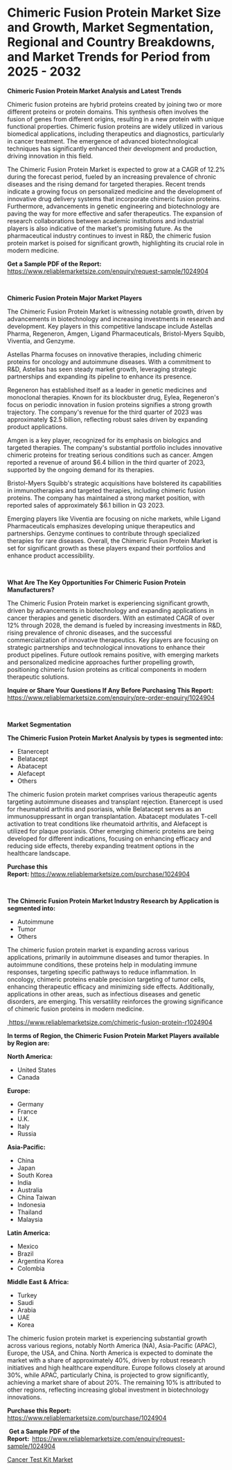 <p><h1>Chimeric Fusion Protein Market Size and Growth, Market Segmentation, Regional and Country Breakdowns, and Market Trends for Period from 2025 -  2032</h1></p><p><strong>Chimeric Fusion Protein Market Analysis and Latest Trends</strong></p>
<p><p>Chimeric fusion proteins are hybrid proteins created by joining two or more different proteins or protein domains. This synthesis often involves the fusion of genes from different origins, resulting in a new protein with unique functional properties. Chimeric fusion proteins are widely utilized in various biomedical applications, including therapeutics and diagnostics, particularly in cancer treatment. The emergence of advanced biotechnological techniques has significantly enhanced their development and production, driving innovation in this field.</p><p>The Chimeric Fusion Protein Market is expected to grow at a CAGR of 12.2% during the forecast period, fueled by an increasing prevalence of chronic diseases and the rising demand for targeted therapies. Recent trends indicate a growing focus on personalized medicine and the development of innovative drug delivery systems that incorporate chimeric fusion proteins. Furthermore, advancements in genetic engineering and biotechnology are paving the way for more effective and safer therapeutics. The expansion of research collaborations between academic institutions and industrial players is also indicative of the market's promising future. As the pharmaceutical industry continues to invest in R&D, the chimeric fusion protein market is poised for significant growth, highlighting its crucial role in modern medicine.</p></p>
<p><strong>Get a Sample PDF of the Report:&nbsp;</strong> <a href="https://www.reliablemarketsize.com/enquiry/request-sample/1024904?utm_campaign=2248&utm_medium=2&utm_source=Github&utm_content=ia&utm_term=05032025&utm_id=chimeric-fusion-protein">https://www.reliablemarketsize.com/enquiry/request-sample/1024904</a></p>
<p>&nbsp;</p>
<p><strong>Chimeric Fusion Protein Major Market Players</strong></p>
<p><p>The Chimeric Fusion Protein Market is witnessing notable growth, driven by advancements in biotechnology and increasing investments in research and development. Key players in this competitive landscape include Astellas Pharma, Regeneron, Amgen, Ligand Pharmaceuticals, Bristol-Myers Squibb, Viventia, and Genzyme.</p><p>Astellas Pharma focuses on innovative therapies, including chimeric proteins for oncology and autoimmune diseases. With a commitment to R&D, Astellas has seen steady market growth, leveraging strategic partnerships and expanding its pipeline to enhance its presence.</p><p>Regeneron has established itself as a leader in genetic medicines and monoclonal therapies. Known for its blockbuster drug, Eylea, Regeneron's focus on periodic innovation in fusion proteins signifies a strong growth trajectory. The company's revenue for the third quarter of 2023 was approximately $2.5 billion, reflecting robust sales driven by expanding product applications.</p><p>Amgen is a key player, recognized for its emphasis on biologics and targeted therapies. The company's substantial portfolio includes innovative chimeric proteins for treating serious conditions such as cancer. Amgen reported a revenue of around $6.4 billion in the third quarter of 2023, supported by the ongoing demand for its therapies.</p><p>Bristol-Myers Squibb's strategic acquisitions have bolstered its capabilities in immunotherapies and targeted therapies, including chimeric fusion proteins. The company has maintained a strong market position, with reported sales of approximately $6.1 billion in Q3 2023. </p><p>Emerging players like Viventia are focusing on niche markets, while Ligand Pharmaceuticals emphasizes developing unique therapeutics and partnerships. Genzyme continues to contribute through specialized therapies for rare diseases. Overall, the Chimeric Fusion Protein Market is set for significant growth as these players expand their portfolios and enhance product accessibility.</p></p>
<p>&nbsp;</p>
<p><strong>What Are The Key Opportunities For Chimeric Fusion Protein Manufacturers?</strong></p>
<p><p>The Chimeric Fusion Protein market is experiencing significant growth, driven by advancements in biotechnology and expanding applications in cancer therapies and genetic disorders. With an estimated CAGR of over 12% through 2028, the demand is fueled by increasing investments in R&D, rising prevalence of chronic diseases, and the successful commercialization of innovative therapeutics. Key players are focusing on strategic partnerships and technological innovations to enhance their product pipelines. Future outlook remains positive, with emerging markets and personalized medicine approaches further propelling growth, positioning chimeric fusion proteins as critical components in modern therapeutic solutions.</p></p>
<p><strong>Inquire or Share Your Questions If Any Before Purchasing This Report:</strong> <a href="https://www.reliablemarketsize.com/enquiry/pre-order-enquiry/1024904?utm_campaign=2248&utm_medium=2&utm_source=Github&utm_content=ia&utm_term=05032025&utm_id=chimeric-fusion-protein">https://www.reliablemarketsize.com/enquiry/pre-order-enquiry/1024904</a></p>
<p>&nbsp;</p>
<p><strong>Market Segmentation</strong></p>
<p><strong>The Chimeric Fusion Protein Market Analysis by types is segmented into:</strong></p>
<p><ul><li>Etanercept</li><li>Belatacept</li><li>Abatacept</li><li>Alefacept</li><li>Others</li></ul></p>
<p><p>The chimeric fusion protein market comprises various therapeutic agents targeting autoimmune diseases and transplant rejection. Etanercept is used for rheumatoid arthritis and psoriasis, while Belatacept serves as an immunosuppressant in organ transplantation. Abatacept modulates T-cell activation to treat conditions like rheumatoid arthritis, and Alefacept is utilized for plaque psoriasis. Other emerging chimeric proteins are being developed for different indications, focusing on enhancing efficacy and reducing side effects, thereby expanding treatment options in the healthcare landscape.</p></p>
<p><strong>Purchase this Report:&nbsp;</strong><a href="https://www.reliablemarketsize.com/purchase/1024904?utm_campaign=2248&utm_medium=2&utm_source=Github&utm_content=ia&utm_term=05032025&utm_id=chimeric-fusion-protein">https://www.reliablemarketsize.com/purchase/1024904</a></p>
<p>&nbsp;</p>
<p><strong>The Chimeric Fusion Protein Market Industry Research by Application is segmented into:</strong></p>
<p><ul><li>Autoimmune</li><li>Tumor</li><li>Others</li></ul></p>
<p><p>The chimeric fusion protein market is expanding across various applications, primarily in autoimmune diseases and tumor therapies. In autoimmune conditions, these proteins help in modulating immune responses, targeting specific pathways to reduce inflammation. In oncology, chimeric proteins enable precision targeting of tumor cells, enhancing therapeutic efficacy and minimizing side effects. Additionally, applications in other areas, such as infectious diseases and genetic disorders, are emerging. This versatility reinforces the growing significance of chimeric fusion proteins in modern medicine.</p></p>
<p><a href="https://www.reliablemarketsize.com/chimeric-fusion-protein-r1024904?utm_campaign=2248&utm_medium=2&utm_source=Github&utm_content=ia&utm_term=05032025&utm_id=chimeric-fusion-protein">&nbsp;https://www.reliablemarketsize.com/chimeric-fusion-protein-r1024904</a></p>
<p><strong>In terms of Region, the Chimeric Fusion Protein Market Players available by Region are:</strong></p>
<p>
    <p> <strong> North America: </strong>
        <ul>
            <li>United States</li>
            <li>Canada</li>
        </ul>
        </p> 
    <p> <strong> Europe: </strong>
        <ul>
            <li>Germany</li>
            <li>France</li>
            <li>U.K.</li>
            <li>Italy</li>
            <li>Russia</li>
        </ul>
        </p> 
    <p> <strong> Asia-Pacific: </strong>
        <ul>
            <li>China</li>
            <li>Japan</li>
            <li>South Korea</li>
            <li>India</li>
            <li>Australia</li>
            <li>China Taiwan</li>
            <li>Indonesia</li>
            <li>Thailand</li>
            <li>Malaysia</li>
        </ul>
        </p> 
    <p> <strong> Latin America: </strong>
        <ul>
            <li>Mexico</li>
            <li>Brazil</li>
            <li>Argentina Korea</li>
            <li>Colombia</li>
        </ul>
        </p> 
    <p> <strong> Middle East & Africa: </strong>
        <ul>
            <li>Turkey</li>
            <li>Saudi</li>
            <li>Arabia</li>
            <li>UAE</li>
            <li>Korea</li>
        </ul>
    </p>
    </p>
<p><p>The chimeric fusion protein market is experiencing substantial growth across various regions, notably North America (NA), Asia-Pacific (APAC), Europe, the USA, and China. North America is expected to dominate the market with a share of approximately 40%, driven by robust research initiatives and high healthcare expenditure. Europe follows closely at around 30%, while APAC, particularly China, is projected to grow significantly, achieving a market share of about 20%. The remaining 10% is attributed to other regions, reflecting increasing global investment in biotechnology innovations.</p></p>
<p><strong>Purchase this Report: </strong><a href="https://www.reliablemarketsize.com/purchase/1024904?utm_campaign=2248&utm_medium=2&utm_source=Github&utm_content=ia&utm_term=05032025&utm_id=chimeric-fusion-protein">https://www.reliablemarketsize.com/purchase/1024904</a></p>
<p>&nbsp;<strong>Get a Sample PDF of the Report:&nbsp;&nbsp;</strong><a href="https://www.reliablemarketsize.com/enquiry/request-sample/1024904?utm_campaign=2248&utm_medium=2&utm_source=Github&utm_content=ia&utm_term=05032025&utm_id=chimeric-fusion-protein">https://www.reliablemarketsize.com/enquiry/request-sample/1024904</a></p>
<p><strong></strong></p>
<p><p><a href="https://github.com/marlanamarvn/Market-Research-Report-List-1/blob/main/cancer-test-kit-market.md?utm_campaign=2248&utm_medium=2&utm_source=Github&utm_content=ia&utm_term=05032025&utm_id=chimeric-fusion-protein">Cancer Test Kit Market</a></p></p>